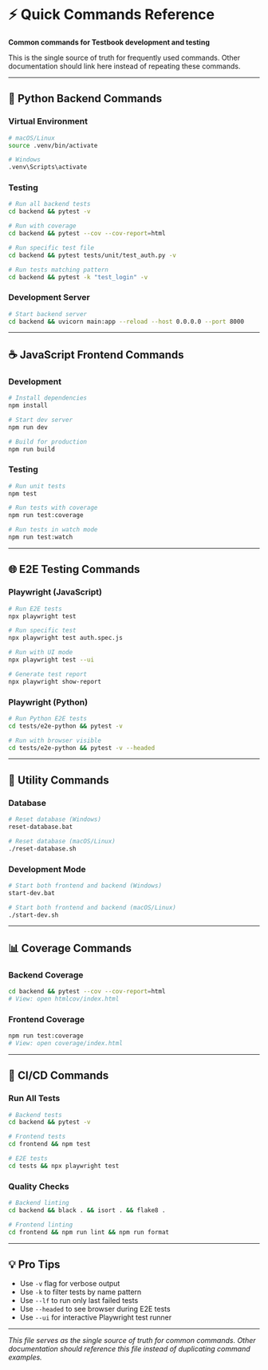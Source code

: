 # ⚡ Quick Commands Reference

**Common commands for Testbook development and testing**

This is the single source of truth for frequently used commands. Other documentation should link here instead of repeating these commands.

---

## 🐍 Python Backend Commands

### Virtual Environment

```bash
# macOS/Linux
source .venv/bin/activate

# Windows
.venv\Scripts\activate
```

### Testing

```bash
# Run all backend tests
cd backend && pytest -v

# Run with coverage
cd backend && pytest --cov --cov-report=html

# Run specific test file
cd backend && pytest tests/unit/test_auth.py -v

# Run tests matching pattern
cd backend && pytest -k "test_login" -v
```

### Development Server

```bash
# Start backend server
cd backend && uvicorn main:app --reload --host 0.0.0.0 --port 8000
```

---

## ☕ JavaScript Frontend Commands

### Development

```bash
# Install dependencies
npm install

# Start dev server
npm run dev

# Build for production
npm run build
```

### Testing

```bash
# Run unit tests
npm test

# Run tests with coverage
npm run test:coverage

# Run tests in watch mode
npm run test:watch
```

---

## 🌐 E2E Testing Commands

### Playwright (JavaScript)

```bash
# Run E2E tests
npx playwright test

# Run specific test
npx playwright test auth.spec.js

# Run with UI mode
npx playwright test --ui

# Generate test report
npx playwright show-report
```

### Playwright (Python)

```bash
# Run Python E2E tests
cd tests/e2e-python && pytest -v

# Run with browser visible
cd tests/e2e-python && pytest -v --headed
```

---

## 🔧 Utility Commands

### Database

```bash
# Reset database (Windows)
reset-database.bat

# Reset database (macOS/Linux)
./reset-database.sh
```

### Development Mode

```bash
# Start both frontend and backend (Windows)
start-dev.bat

# Start both frontend and backend (macOS/Linux)
./start-dev.sh
```

---

## 📊 Coverage Commands

### Backend Coverage

```bash
cd backend && pytest --cov --cov-report=html
# View: open htmlcov/index.html
```

### Frontend Coverage

```bash
npm run test:coverage
# View: open coverage/index.html
```

---

## 🚀 CI/CD Commands

### Run All Tests

```bash
# Backend tests
cd backend && pytest -v

# Frontend tests
cd frontend && npm test

# E2E tests
cd tests && npx playwright test
```

### Quality Checks

```bash
# Backend linting
cd backend && black . && isort . && flake8 .

# Frontend linting
cd frontend && npm run lint && npm run format
```

---

## 💡 Pro Tips

- Use `-v` flag for verbose output
- Use `-k` to filter tests by name pattern
- Use `--lf` to run only last failed tests
- Use `--headed` to see browser during E2E tests
- Use `--ui` for interactive Playwright test runner

---

_This file serves as the single source of truth for common commands. Other documentation should reference this file instead of duplicating command examples._
